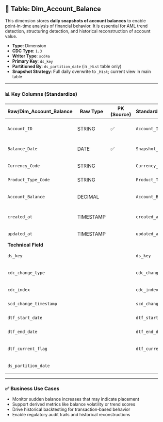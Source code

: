 ## 📜 Table: Dim_Account_Balance

This dimension stores **daily snapshots of account balances** to enable point-in-time analysis of financial behavior. It is essential for AML trend detection, structuring detection, and historical reconstruction of account value.

- **Type**: Dimension  
- **CDC Type**: `1.3`  
- **Writer Type**: `scd4a`  
- **Primary Key**: `ds_key`  
- **Partitioned By**: `ds_partition_date` (in `_Hist` table only)  
- **Snapshot Strategy**: Full daily overwrite to `_Hist`; current view in main table

---

### 📊 Key Columns (Standardize)

| Raw/Dim_Account_Balance | Raw Type  | PK (Source) | Standardized/Dim_Account_Balance | Standardized Type | Standardized/Dim_Account_Balance_Hist | Description                                      | PK  | Value of Technical Field       | Note                         |
|-------------------------|-----------|-------------|----------------------------------|-------------------|----------------------------------------|--------------------------------------------------|-----|-------------------------------|------------------------------|
| `Account_ID`            | STRING    | ✅          | `Account_ID`                     | STRING            | `Account_ID`                           | Unique identifier for the account               |     |                               | FK to `Dim_Account`         |
| `Balance_Date`          | DATE      | ✅          | `Snapshot_Date`                  | DATE              | `Snapshot_Date`                        | Date of the balance snapshot                    |     |                               | Used for time-based joins   |
| `Currency_Code`         | STRING    |             | `Currency_Code`                  | STRING            | `Currency_Code`                        | Currency of the balance                         |     |                               | FK to `Dim_Currency`        |
| `Product_Type_Code`     | STRING    |             | `Product_Type_Code`              | STRING            | `Product_Type_Code`                    | Deposit/Loan type                               |     |                               | FK to `Dim_Deposit`         |
| `Account_Balance`       | DECIMAL   |             | `Account_Balance`                | DECIMAL           | `Account_Balance`                      | Balance amount at snapshot date                 |     |                               |                              |
| `created_at`            | TIMESTAMP |             | `created_at`                     | TIMESTAMP         | `created_at`                           | When balance record was first seen              |     | From source                   |                              |
| `updated_at`            | TIMESTAMP |             | `updated_at`                     | TIMESTAMP         | `updated_at`                           | Last update from source                         |     | From source                   |                              |
|**Technical Field**|
| `ds_key`                |           |             | `ds_key`                         | STRING            | `ds_key`                               | Surrogate primary key                           | ✅  | `md5(Account_ID || Balance_Date)` | Composite business key   |
| `cdc_change_type`       |           |             | `cdc_change_type`                | STRING            | `cdc_change_type`                      | CDC change type (insert/update)                 |     | `'cdc_insert'` or `'cdc_update'` | From CDC logic             |
| `cdc_index`             |           |             | `cdc_index`                      | INT               | `cdc_index`                            | 1 = current, 0 = outdated                       |     | `1`                          | Used in filter logic         |
| `scd_change_timestamp`  |           |             | `scd_change_timestamp`           | TIMESTAMP         | `scd_change_timestamp`                 | Timestamp of this snapshot                      |     | `updated_at` or job run time |                              |
| `dtf_start_date`        |           |             | `dtf_start_date`                 | DATE              | `dtf_start_date`                       | Start date of this version                      |     | `ds_partition_date`          | For SCD4a tracking           |
| `dtf_end_date`          |           |             | `dtf_end_date`                   | DATE              | `dtf_end_date`                         | End date (null if current)                      |     | `NULL`                       | SCD4a tracking               |
| `dtf_current_flag`      |           |             | `dtf_current_flag`               | BOOLEAN           | `dtf_current_flag`                     | Whether this is the latest version              |     | `TRUE` or `FALSE`            | For current/historical split |
| `ds_partition_date`     |           |             |                                  | STRING            | `ds_partition_date`                    | Partition column                                |     | Job run date (yyyy-MM-dd)   | Only in `_Hist`              |

---

### ✅ Business Use Cases

- Monitor sudden balance increases that may indicate placement  
- Support derived metrics like balance volatility or trend scores  
- Drive historical backtesting for transaction-based behavior  
- Enable regulatory audit trails and historical reconstructions